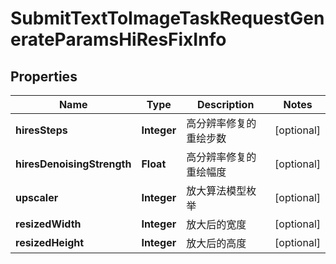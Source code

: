 

# SubmitTextToImageTaskRequestGenerateParamsHiResFixInfo


## Properties

| Name | Type | Description | Notes |
|------------ | ------------- | ------------- | -------------|
|**hiresSteps** | **Integer** | 高分辨率修复的重绘步数 |  [optional] |
|**hiresDenoisingStrength** | **Float** | 高分辨率修复的重绘幅度 |  [optional] |
|**upscaler** | **Integer** | 放大算法模型枚举 |  [optional] |
|**resizedWidth** | **Integer** | 放大后的宽度 |  [optional] |
|**resizedHeight** | **Integer** | 放大后的高度 |  [optional] |



